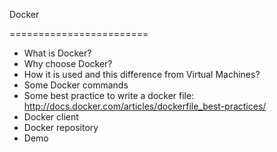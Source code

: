 Docker

========================

- What is Docker?
- Why choose Docker?
- How it is used and this difference from Virtual Machines?
- Some Docker commands
- Some best practice to write a docker file: http://docs.docker.com/articles/dockerfile_best-practices/
- Docker client
- Docker repository
- Demo
